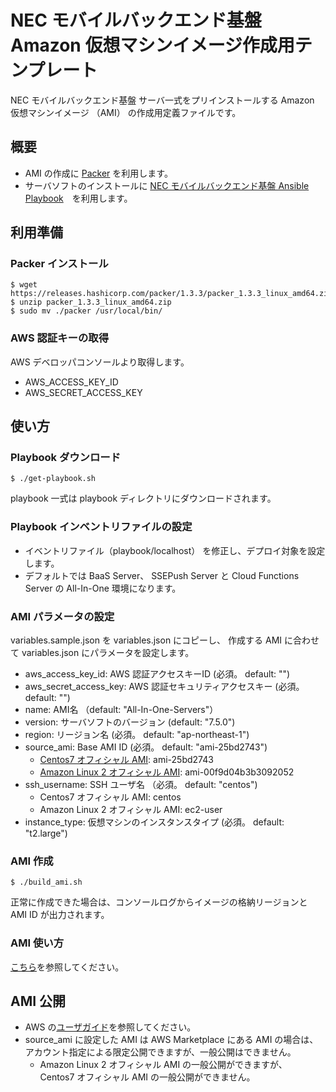 # NEC モバイルバックエンド基盤 Amazon 仮想マシンイメージ作成用テンプレート

NEC モバイルバックエンド基盤 サーバ一式をプリインストールする Amazon 仮想マシンイメージ （AMI） の作成用定義ファイルです。

## 概要

- AMI の作成に [Packer](https://www.packer.io/) を利用します。 
- サーバソフトのインストールに [NEC モバイルバックエンド基盤 Ansible Playbook](https://github.com/nec-baas/ansible-playbook-necbaas-server)　を利用します。

## 利用準備

### Packer インストール

    $ wget https://releases.hashicorp.com/packer/1.3.3/packer_1.3.3_linux_amd64.zip
    $ unzip packer_1.3.3_linux_amd64.zip
    $ sudo mv ./packer /usr/local/bin/

### AWS 認証キーの取得
AWS デベロッパコンソールより取得します。

- AWS_ACCESS_KEY_ID
- AWS_SECRET_ACCESS_KEY

## 使い方

### Playbook ダウンロード

    $ ./get-playbook.sh

playbook 一式は playbook ディレクトリにダウンロードされます。

### Playbook インベントリファイルの設定

- イベントリファイル（playbook/localhost） を修正し、デプロイ対象を設定します。 
- デフォルトでは BaaS Server、 SSEPush Server と Cloud Functions Server の All-In-One 環境になります。

### AMI パラメータの設定

variables.sample.json を variables.json にコピーし、 作成する AMI に合わせて variables.json にパラメータを設定します。

- aws_access_key_id: AWS 認証アクセスキーID (必須。 default: "")
- aws_secret_access_key: AWS 認証セキュリティアクセスキー (必須。 default: "")
- name: AMI名 （default: "All-In-One-Servers"）
- version: サーバソフトのバージョン (default: "7.5.0")
- region: リージョン名 (必須。 default: "ap-northeast-1")
- source_ami: Base AMI ID (必須。 default: "ami-25bd2743")
  - [Centos7 オフィシャル AMI](https://wiki.centos.org/Cloud/AWS): ami-25bd2743
  - [Amazon Linux 2 オフィシャル AMI](https://aws.amazon.com/jp/amazon-linux-2/release-notes/): ami-00f9d04b3b3092052
- ssh_username: SSH ユーザ名 （必須。 default: "centos")
  - Centos7 オフィシャル AMI: centos
  - Amazon Linux 2 オフィシャル AMI: ec2-user 
- instance_type: 仮想マシンのインスタンスタイプ (必須。 default: "t2.large")

### AMI 作成

    $ ./build_ami.sh

正常に作成できた場合は、コンソールログからイメージの格納リージョンと AMI ID が出力されます。

### AMI 使い方

[こちら](./aws-ami-usage.md)を参照してください。

## AMI 公開
- AWS の[ユーザガイド](https://docs.aws.amazon.com/ja_jp/AWSEC2/latest/UserGuide/sharingamis-intro.html)を参照してください。
- source_ami に設定した AMI は AWS Marketplace にある AMI の場合は、アカウント指定による限定公開できますが、一般公開はできません。
  - Amazon Linux 2 オフィシャル AMI の一般公開ができますが、　Centos7 オフィシャル AMI の一般公開ができません。

